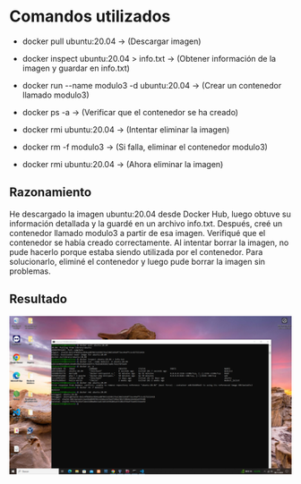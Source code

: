# Comandos utilizados
- docker pull ubuntu:20.04 -> (Descargar imagen)

- docker inspect ubuntu:20.04 > info.txt -> (Obtener información de la imagen y guardar en info.txt)

- docker run --name modulo3 -d ubuntu:20.04 -> (Crear un contenedor llamado modulo3)

- docker ps -a -> (Verificar que el contenedor se ha creado)

- docker rmi ubuntu:20.04 -> (Intentar eliminar la imagen)

- docker rm -f modulo3 -> (Si falla, eliminar el contenedor modulo3)

- docker rmi ubuntu:20.04 -> (Ahora eliminar la imagen)
  
## Razonamiento
He descargado la imagen ubuntu:20.04 desde Docker Hub, luego obtuve su información detallada y la guardé en un archivo info.txt. Después, creé un contenedor llamado modulo3 a partir de esa imagen. Verifiqué que el contenedor se había creado correctamente. Al intentar borrar la imagen, no pude hacerlo porque estaba siendo utilizada por el contenedor. Para solucionarlo, eliminé el contenedor y luego pude borrar la imagen sin problemas.

## Resultado
![Resultado](https://raw.githubusercontent.com/dlopnun1503/Despliegue/refs/heads/master/Docker/Actividad6.png)